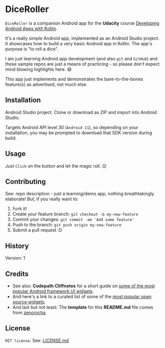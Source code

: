 # DiceRoller

`DiceRoller` is a companion Android app for the **Udacity** course [Developing Android Apps with Kotlin](https://eu.udacity.com/course/developing-android-apps-with-kotlin--ud9012).

It's a really simple Android app, implemented as an Android Studio project.
It showcases how to build a very basic Android app in Kotlin. The app's purpose is "to roll a dice".

I am just learning Android app development (and also `git` and `GitHub`) and
these sample repos are just a means of practicing - so please don't expect mind blowing
highlights here.  :smile:

This app just implements and demonstrates the bare-to-the-bones feature(s) as advertised,
not much else.

## Installation

Android Studio project. Clone or download as ZIP and import into Android Studio.

Targets Android API level 30 (`Android 11`), so depending on your installation,
you may be prompted to download that SDK version during build.

## Usage

Just `Click` on the button and let the magic roll. :wink:

## Contributing

See: repo description - just a learning/demo app, nothing breathtakingly elaborate!
But, if you really want to:
  1. Fork it!
  2. Create your feature branch: `git checkout -b my-new-feature`
  3. Commit your changes: `git commit -am 'Add some feature'`
  4. Push to the branch: `git push origin my-new-feature`
  5. Submit a pull request :D

## History

Version: 1

## Credits

  - See also: **Codepath Cliffnotes** for a short guide on [some of the most popular Android framework UI widgets](http://guides.codepath.com/android/Working-with-Input-Views).
  - And here's a link to a curated list of some of the [most popular open source widgets](https://github.com/wasabeef/awesome-android-ui).
  - And last but not least: The **template** for this **README.md** file comes from [zenorocha](https://gist.github.com/zenorocha/4526327).

## License

`MIT license`.
See: [LICENSE.md](./LICENSE.md)
